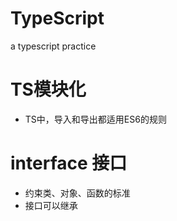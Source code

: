 # TypeScript
a typescript practice

# TS模块化
- TS中，导入和导出都适用ES6的规则

# interface 接口

- 约束类、对象、函数的标准
- 接口可以继承
